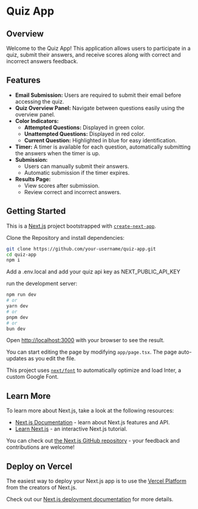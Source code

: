 # Quiz App

## Overview

Welcome to the Quiz App! This application allows users to participate in a quiz, submit their answers, and receive scores along with correct and incorrect answers feedback.

## Features

- **Email Submission:** Users are required to submit their email before accessing the quiz.
- **Quiz Overview Panel:** Navigate between questions easily using the overview panel.
- **Color Indicators:**
  - **Attempted Questions:** Displayed in green color.
  - **Unattempted Questions:** Displayed in red color.
  - **Current Question:** Highlighted in blue for easy identification.
- **Timer:** A timer is available for each question, automatically submitting the answers when the timer is up.
- **Submission:**
  - Users can manually submit their answers.
  - Automatic submission if the timer expires.
- **Results Page:**
  - View scores after submission.
  - Review correct and incorrect answers.


## Getting Started

This is a [Next.js](https://nextjs.org/) project bootstrapped with [`create-next-app`](https://github.com/vercel/next.js/tree/canary/packages/create-next-app).

Clone the Repository and install dependencies:
   ```bash
   git clone https://github.com/your-username/quiz-app.git
   cd quiz-app
   npm i
   ```
Add a .env.local and add your quiz api key as NEXT_PUBLIC_API_KEY

run the development server:

```bash
npm run dev
# or
yarn dev
# or
pnpm dev
# or
bun dev
```

Open [http://localhost:3000](http://localhost:3000) with your browser to see the result.

You can start editing the page by modifying `app/page.tsx`. The page auto-updates as you edit the file.

This project uses [`next/font`](https://nextjs.org/docs/basic-features/font-optimization) to automatically optimize and load Inter, a custom Google Font.

## Learn More

To learn more about Next.js, take a look at the following resources:

- [Next.js Documentation](https://nextjs.org/docs) - learn about Next.js features and API.
- [Learn Next.js](https://nextjs.org/learn) - an interactive Next.js tutorial.

You can check out [the Next.js GitHub repository](https://github.com/vercel/next.js/) - your feedback and contributions are welcome!

## Deploy on Vercel

The easiest way to deploy your Next.js app is to use the [Vercel Platform](https://vercel.com/new?utm_medium=default-template&filter=next.js&utm_source=create-next-app&utm_campaign=create-next-app-readme) from the creators of Next.js.

Check out our [Next.js deployment documentation](https://nextjs.org/docs/deployment) for more details.
